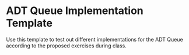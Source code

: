 # ADT Queue Implementation Template

Use this template to test out different implementations for the ADT Queue according to the proposed exercises during class.